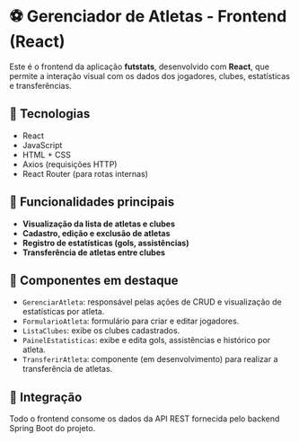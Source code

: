 # ⚽ Gerenciador de Atletas - Frontend (React)

Este é o frontend da aplicação **futstats**, desenvolvido com **React**, que permite a interação visual com os dados dos jogadores, clubes, estatísticas e transferências.

## 🚀 Tecnologias

- React
- JavaScript
- HTML + CSS
- Axios (requisições HTTP)
- React Router (para rotas internas)

## 📁 Funcionalidades principais

- **Visualização da lista de atletas e clubes**
- **Cadastro, edição e exclusão de atletas**
- **Registro de estatísticas (gols, assistências)**
- **Transferência de atletas entre clubes**

## 📌 Componentes em destaque

- `GerenciarAtleta`: responsável pelas ações de CRUD e visualização de estatísticas por atleta.
- `FormularioAtleta`: formulário para criar e editar jogadores.
- `ListaClubes`: exibe os clubes cadastrados.
- `PainelEstatisticas`: exibe e edita gols, assistências e histórico por atleta.
- `TransferirAtleta`: componente (em desenvolvimento) para realizar a transferência de atletas.

## 🔗 Integração

Todo o frontend consome os dados da API REST fornecida pelo backend Spring Boot do projeto.

